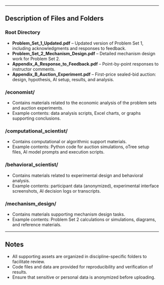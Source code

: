 
---

## Description of Files and Folders

### Root Directory
- **Problem_Set_1_Updated.pdf** – Updated version of Problem Set 1, including acknowledgments and responses to feedback.  
- **Problem_Set_2_Mechanism_Design.pdf** – Detailed mechanism design work for Problem Set 2.  
- **Appendix_A_Response_to_Feedback.pdf** – Point-by-point responses to instructor comments.  
- **Appendix_B_Auction_Experiment.pdf** – First-price sealed-bid auction: design, hypothesis, AI setup, results, and analysis.  

### /economist/
- Contains materials related to the economic analysis of the problem sets and auction experiments.  
- Example contents: data analysis scripts, Excel charts, or graphs supporting conclusions.  

### /computational_scientist/
- Contains computational or algorithmic support materials.  
- Example contents: Python code for auction simulations, oTree setup files, AI model prompts and execution scripts.  

### /behavioral_scientist/
- Contains materials related to experimental design and behavioral analysis.  
- Example contents: participant data (anonymized), experimental interface screenshots, AI decision logs or transcripts.  

### /mechanism_design/
- Contains materials supporting mechanism design tasks.  
- Example contents: Problem Set 2 calculations or simulations, diagrams, and reference materials.  

---

## Notes
- All supporting assets are organized in discipline-specific folders to facilitate review.  
- Code files and data are provided for reproducibility and verification of results.  
- Ensure that sensitive or personal data is anonymized before uploading.  

